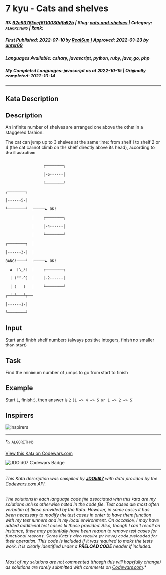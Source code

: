 # 7 kyu - Cats and shelves

##### **ID**: [62c93765cef6f10030dfa92b](https://www.codewars.com/kata/62c93765cef6f10030dfa92b) | **Slug**: [cats-and-shelves](https://www.codewars.com/kata/62c93765cef6f10030dfa92b) | **Category**: `ALGORITHMS` | **Rank**: <span style="color:white">7 kyu</span>

##### **First Published**: 2022-07-10 ***by*** [RealSup](https://www.codewars.com/users/RealSup) | **Approved**: 2022-09-23 ***by*** [anter69](https://www.codewars.com/users/anter69)

##### **Languages Available**: csharp, javascript, python, ruby, java, go, php

##### **My Completed Languages**: javascript ***as at*** 2022-10-15 | **Originally completed**: 2022-10-14

---

## Kata Description


## Description

An infinite number of shelves are arranged one above the other in a staggered fashion.<br>

The cat can jump up to 3 shelves at the same time: from shelf 1 to shelf 2 or 4 (the cat cannot climb on the shelf directly above its head), according to the illustration:



```

                 ┌────────┐

                 │-6------│

                 └────────┘

┌────────┐       

│------5-│        

└────────┘  ┌─────► OK!

            │    ┌────────┐

            │    │-4------│

            │    └────────┘

┌────────┐  │

│------3-│  │     

BANG!────┘  ├─────► OK! 

  ▲  |\_/|  │    ┌────────┐

  │ ("^-^)  │    │-2------│

  │ )   (   │    └────────┘

┌─┴─┴───┴┬──┘

│------1-│

└────────┘

```



## Input

Start and finish shelf numbers (always positive integers, finish no smaller than start)





## Task

Find the minimum number of jumps to go from start to finish





## Example

Start ```1```, finish ```5```, then answer is ```2``` ```(1 => 4 => 5 or 1 => 2 => 5)```



## Inspirers



![inspirers](https://i.ibb.co/BymvZtL/Inspirers.jpg)



---


🏷 `ALGORITHMS`


[View this Kata on Codewars.com](https://www.codewars.com/kata/62c93765cef6f10030dfa92b)

![](https://www.codewars.com/users/jdold07/badges/large "JDOld07 Codewars Badge")

---

###### *This Kata description was compiled by [**JDOld07**](https://tpstech.dev) with data provided by the [Codewars.com](https://www.codewars.com) API.*

###### *The solutions in each language code file associated with this kata are my solutions unless otherwise noted in the code file.  Test cases are most often verbatim of those provided by the Kata.  However, in some cases it has been necessary to modify the test cases in order to have them function with my test runners and in my local environment.  On occasion, I may have added additional test cases to those provided.  Also, though I can't recall an instance, there may potentially have been reason to remove test cases for functional reasons.  Some Kata's also require (*or have*) code preloaded for their operation.  This code is included if it was required to make the tests work.  It is clearly identified under a **PRELOAD CODE** header if included.*

###### Most of my solutions are not commented (*though this will hopefully change*) as solutions are rarely submitted with comments on [Codewars.com](https://www.codewars.com).*

